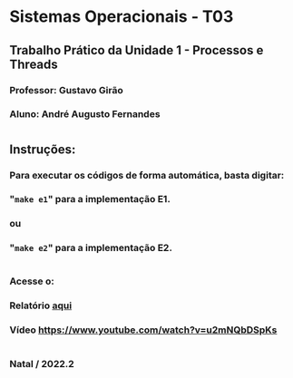 # Sistemas Operacionais - T03

## Trabalho Prático da Unidade 1 - Processos e Threads
### Professor: Gustavo Girão
### Aluno: André Augusto Fernandes
#
## Instruções:
### Para executar os códigos de forma automática, basta digitar:
### "`make e1`" para a implementação E1.
### ou
### "`make e2`" para a implementação E2.
#
### Acesse o:
### Relatório [aqui](relatorio.pdf)
### Vídeo https://www.youtube.com/watch?v=u2mNQbDSpKs
#
### Natal / 2022.2